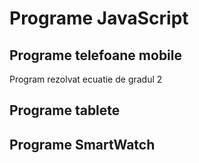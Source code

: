 # Programe JavaScript

## Programe telefoane mobile

Program rezolvat ecuatie de gradul 2


## Programe tablete

## Programe SmartWatch
